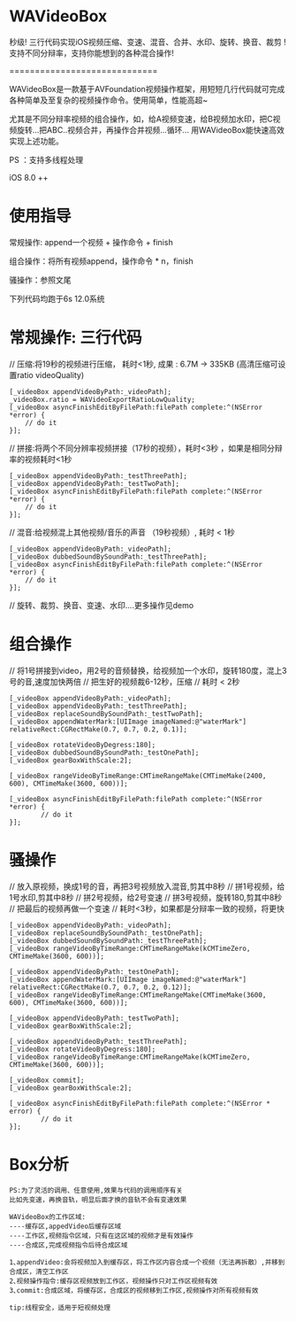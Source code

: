 # WAVideoBox
秒级! 三行代码实现iOS视频压缩、变速、混音、合并、水印、旋转、换音、裁剪 ! 支持不同分辩率，支持你能想到的各种混合操作!

=============================

WAVideoBox是一款基于AVFoundation视频操作框架，用短短几行代码就可完成各种简单及至复杂的视频操作命令。使用简单，性能高超~

尤其是不同分辩率视频的组合操作，如，给A视频变速，给B视频加水印，把C视频旋转...把ABC..视频合并，再操作合并视频...循环...
用WAVideoBox能快速高效实现上述功能。

PS ：支持多线程处理

iOS 8.0 ++

使用指导
=====================

常规操作: append一个视频 + 操作命令 + finish

组合操作：将所有视频append，操作命令 * n，finish

骚操作：参照文尾

下列代码均跑于6s 12.0系统

常规操作: 三行代码
=====================

// 压缩:将19秒的视频进行压缩，  耗时<1秒, 成果 : 6.7M -> 335KB (高清压缩可设置ratio  videoQuality)

    [_videoBox appendVideoByPath:_videoPath];
    _videoBox.ratio = WAVideoExportRatioLowQuality;
    [_videoBox asyncFinishEditByFilePath:filePath complete:^(NSError *error) {
        // do it
    }];
        
// 拼接:将两个不同分辨率视频拼接（17秒的视频），耗时<3秒 ，如果是相同分辩率的视频耗时<1秒

    [_videoBox appendVideoByPath:_testThreePath];
    [_videoBox appendVideoByPath:_testTwoPath];
    [_videoBox asyncFinishEditByFilePath:filePath complete:^(NSError *error) {
        // do it
    }];
    
// 混音:给视频混上其他视频/音乐的声音 （19秒视频）, 耗时 < 1秒

    [_videoBox appendVideoByPath:_videoPath];
    [_videoBox dubbedSoundBySoundPath:_testThreePath];
    [_videoBox asyncFinishEditByFilePath:filePath complete:^(NSError *error) {
        // do it 
    }];
    
// 旋转、裁剪、换音、变速、水印....更多操作见demo

组合操作 
=====================

//  将1号拼接到video，用2号的音频替换，给视频加一个水印，旋转180度，混上3号的音,速度加快两倍
//  把生好的视频裁6-12秒，压缩
//  耗时 < 2秒

    [_videoBox appendVideoByPath:_videoPath];
    [_videoBox appendVideoByPath:_testThreePath];
    [_videoBox replaceSoundBySoundPath:_testTwoPath];
    [_videoBox appendWaterMark:[UIImage imageNamed:@"waterMark"] relativeRect:CGRectMake(0.7, 0.7, 0.2, 0.1)];

    [_videoBox rotateVideoByDegress:180];
    [_videoBox dubbedSoundBySoundPath:_testOnePath];
    [_videoBox gearBoxWithScale:2];

    [_videoBox rangeVideoByTimeRange:CMTimeRangeMake(CMTimeMake(2400, 600), CMTimeMake(3600, 600))];

    [_videoBox asyncFinishEditByFilePath:filePath complete:^(NSError *error) {
            // do it
    }];

骚操作 
=====================

// 放入原视频，换成1号的音，再把3号视频放入混音,剪其中8秒
// 拼1号视频，给1号水印,剪其中8秒
// 拼2号视频，给2号变速
// 拼3号视频，旋转180,剪其中8秒
// 把最后的视频再做一个变速
// 耗时<3秒，如果都是分辩率一致的视频，将更快

    [_videoBox appendVideoByPath:_videoPath];
    [_videoBox replaceSoundBySoundPath:_testOnePath];
    [_videoBox dubbedSoundBySoundPath:_testThreePath];
    [_videoBox rangeVideoByTimeRange:CMTimeRangeMake(kCMTimeZero, CMTimeMake(3600, 600))];

    [_videoBox appendVideoByPath:_testOnePath];
    [_videoBox appendWaterMark:[UIImage imageNamed:@"waterMark"] relativeRect:CGRectMake(0.7, 0.7, 0.2, 0.12)];
    [_videoBox rangeVideoByTimeRange:CMTimeRangeMake(CMTimeMake(3600, 600), CMTimeMake(3600, 600))];

    [_videoBox appendVideoByPath:_testTwoPath];
    [_videoBox gearBoxWithScale:2];

    [_videoBox appendVideoByPath:_testThreePath];
    [_videoBox rotateVideoByDegress:180];
    [_videoBox rangeVideoByTimeRange:CMTimeRangeMake(kCMTimeZero, CMTimeMake(3600, 600))];

    [_videoBox commit];
    [_videoBox gearBoxWithScale:2];

    [_videoBox asyncFinishEditByFilePath:filePath complete:^(NSError * error) {
            // do it
    }];

Box分析
=====================

    PS:为了灵活的调用、任意使用,效果与代码的调用顺序有关
    比如先变速，再换音轨，明显后面才换的音轨不会有变速效果

    WAVideoBox的工作区域:
    ----缓存区,appedVideo后缓存区域
    ----工作区,视频指令区域，只有在这区域的视频才是有效操作
    ----合成区,完成视频指令后待合成区域

    1､appendVideo:会将视频加入到缓存区，将工作区内容合成一个视频（无法再拆散）,并移到合成区，清空工作区
    2､视频操作指令:缓存区视频放到工作区，视频操作只对工作区视频有效
    3､commit:合成区域，将缓存区，合成区的视频移到工作区,视频操作对所有视频有效

    tip:线程安全，适用于短视频处理



